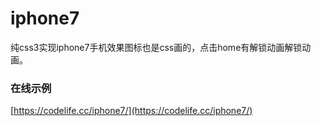 # iphone7
纯css3实现iphone7手机效果图标也是css画的，点击home有解锁动画解锁动画。
### 在线示例
[https://codelife.cc/iphone7/](https://codelife.cc/iphone7/)
